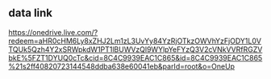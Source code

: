 ## data link

https://onedrive.live.com/?redeem=aHR0cHM6Ly8xZHJ2Lm1zL3UvYy84YzRjOTkzOWVhYzFjODY1L0VTQUk5Qzh4Y2xSRWpkdW1PT1lBUWVzQl9WYlpYeFYzQ3V2cVNkVVRfRGZVbkE%5FZT1DYUQ0cTc&cid=8C4C9939EAC1C865&id=8C4C9939EAC1C865%21s2ff40820723144548ddba638e60041eb&parId=root&o=OneUp
